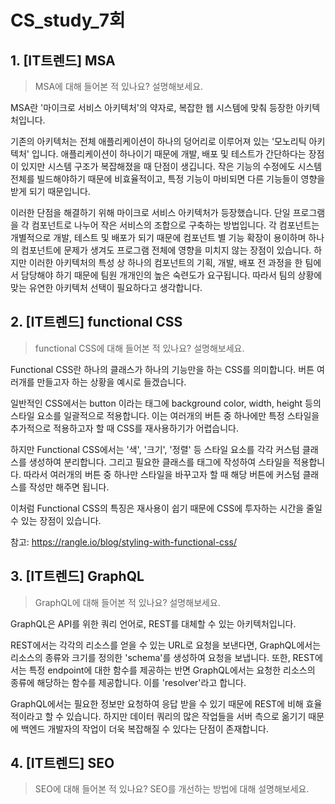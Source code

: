 # CS_study_7회

## 1. [IT트렌드] MSA

> MSA에 대해 들어본 적 있나요? 설명해보세요.

MSA란 '마이크로 서비스 아키텍처'의 약자로, 복잡한 웹 시스템에 맞춰 등장한 아키텍처입니다.

기존의 아키텍처는 전체 애플리케이션이 하나의 덩어리로 이루어져 있는 '모노리틱 아키텍처' 입니다. 애플리케이션이 하나이기 때문에 개발, 배포 및 테스트가 간단하다는 장점이 있지만 시스템 구조가 복잡해졌을 때 단점이 생깁니다. 작은 기능의 수정에도 시스템 전체를 빌드해야하기 때문에 비효율적이고, 특정 기능이 마비되면 다른 기능들이 영향을 받게 되기 때문입니다.

이러한 단점을 해결하기 위해 마이크로 서비스 아키텍처가 등장했습니다. 단일 프로그램을 각 컴포넌트로 나누어 작은 서비스의 조합으로 구축하는 방법입니다. 각 컴포넌트는 개별적으로 개발, 테스트 및 배포가 되기 때문에 컴포넌트 별 기능 확장이 용이하며 하나의 컴포넌트에 문제가 생겨도 프로그램 전체에 영향을 미치지 않는 장점이 있습니다. 하지만 이러한 아키텍처의 특성 상 하나의 컴포넌트의 기획, 개발, 배포 전 과정을 한 팀에서 담당해야 하기 때문에 팀원 개개인의 높은 숙련도가 요구됩니다. 따라서 팀의 상황에 맞는 유연한 아키텍처 선택이 필요하다고 생각합니다.



## 2. [IT트렌드] functional CSS

> functional CSS에 대해 들어본 적 있나요? 설명해보세요.

Functional CSS란 하나의 클래스가 하나의 기능만을 하는 CSS를 의미합니다. 버튼 여러개를 만들고자 하는 상황을 예시로 들겠습니다.

일반적인 CSS에서는 button 이라는 태그에 background color, width, height 등의 스타일 요소를 일괄적으로 적용합니다. 이는 여러개의 버튼 중 하나에만 특정 스타일을 추가적으로 적용하고자 할 때 CSS를 재사용하기가 어렵습니다.

하지만 Functional CSS에서는 '색', '크기', '정렬' 등 스타일 요소를 각각 커스텀 클래스를 생성하여 분리합니다. 그리고 필요한 클래스를 태그에 작성하여 스타일을 적용합니다. 따라서 여러개의 버튼 중 하나만 스타일을 바꾸고자 할 때 해당 버튼에 커스텀 클래스를 작성만 해주면 됩니다.

이처럼 Functional CSS의 특징은 재사용이 쉽기 때문에 CSS에 투자하는 시간을 줄일 수 있는 장점이 있습니다.



참고: https://rangle.io/blog/styling-with-functional-css/



## 3. [IT트렌드] GraphQL

> GraphQL에 대해 들어본 적 있나요? 설명해보세요.

GraphQL은 API를 위한 쿼리 언어로, REST를 대체할 수 있는 아키텍처입니다.

REST에서는 각각의 리소스를 얻을 수 있는 URL로 요청을 보낸다면, GraphQL에서는 리소스의 종류와 크기를 정의한 'schema'를 생성하여 요청을 보냅니다. 또한, REST에서는 특정 endpoint에 대한 함수를 제공하는 반면 GraphQL에서는 요청한 리소스의 종류에 해당하는 함수를 제공합니다. 이를 'resolver'라고 합니다.

GraphQL에서는 필요한 정보만 요청하여 응답 받을 수 있기 때문에 REST에 비해 효율적이라고 할 수 있습니다. 하지만 데이터 쿼리의 많은 작업들을 서버 측으로 옮기기 때문에 백엔드 개발자의 작업이 더욱 복잡해질 수 있다는 단점이 존재합니다.



## 4. [IT트렌드] SEO

> SEO에 대해 들어본 적 있나요? SEO를 개선하는 방법에 대해 설명해보세요.